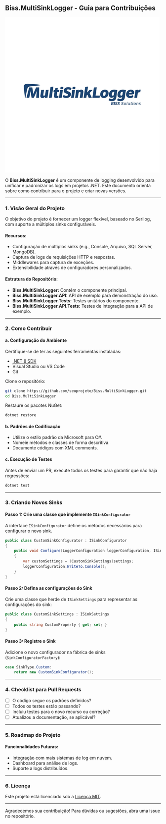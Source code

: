 ﻿## Biss.MultiSinkLogger - Guia para Contribuições
![Logopq](https://github.com/bisslee/Biss.MultiSinkLogger/blob/main/img/Logopq.png)

O **Biss.MultiSinkLogger** é um componente de logging desenvolvido para unificar e padronizar os logs em projetos .NET. Este documento orienta sobre como contribuir para o projeto e criar novas versões.

---

### 1. **Visão Geral do Projeto**
O objetivo do projeto é fornecer um logger flexível, baseado no Serilog, com suporte a múltiplos sinks configuráveis.

#### Recursos:
- Configuração de múltiplos sinks (e.g., Console, Arquivo, SQL Server, MongoDB).
- Captura de logs de requisições HTTP e respostas.
- Middlewares para captura de exceções.
- Extensibilidade através de configuradores personalizados.

#### Estrutura do Repositório:
- **Biss.MultiSinkLogger:** Contém o componente principal.
- **Biss.MultiSinkLogger.API:** API de exemplo para demonstração do uso.
- **Biss.MultiSinkLogger.Tests:** Testes unitários do componente.
- **Biss.MultiSinkLogger.API.Tests:** Testes de integração para a API de exemplo.

---

### 2. **Como Contribuir**

#### a. **Configuração do Ambiente**
Certifique-se de ter as seguintes ferramentas instaladas:
- [.NET 8 SDK](https://dotnet.microsoft.com/download)
- Visual Studio ou VS Code
- Git

Clone o repositório:

```bash
git clone https://github.com/seuprojeto/Biss.MultiSinkLogger.git
cd Biss.MultiSinkLogger
```

Restaure os pacotes NuGet:

```bash
dotnet restore
```

#### b. **Padrões de Codificação**
- Utilize o estilo padrão da Microsoft para C#.
- Nomeie métodos e classes de forma descritiva.
- Documente códigos com XML comments.

#### c. **Execução de Testes**
Antes de enviar um PR, execute todos os testes para garantir que não haja regressões:

```bash
dotnet test
```

---

### 3. **Criando Novos Sinks**

#### Passo 1: Crie uma classe que implemente `ISinkConfigurator`
A interface `ISinkConfigurator` define os métodos necessários para configurar o novo sink.

```csharp
public class CustomSinkConfigurator : ISinkConfigurator
{
    public void Configure(LoggerConfiguration loggerConfiguration, ISinkSettings settings)
    {
        var customSettings = (CustomSinkSettings)settings;
        loggerConfiguration.WriteTo.Console();
    }
}
```

#### Passo 2: Defina as configurações do Sink

Crie uma classe que herde de `ISinkSettings` para representar as configurações do sink:

```csharp
public class CustomSinkSettings : ISinkSettings
{
    public string CustomProperty { get; set; }
}
```

#### Passo 3: Registre o Sink

Adicione o novo configurador na fábrica de sinks (`SinkConfiguratorFactory`):

```csharp
case SinkType.Custom:
    return new CustomSinkConfigurator();
```

---

### 4. **Checklist para Pull Requests**
- [ ] O código segue os padrões definidos?
- [ ] Todos os testes estão passando?
- [ ] Incluiu testes para o novo recurso ou correção?
- [ ] Atualizou a documentação, se aplicável?

---

### 5. **Roadmap do Projeto**
#### Funcionalidades Futuras:
- Integração com mais sistemas de log em nuvem.
- Dashboard para análise de logs.
- Suporte a logs distribuídos.

---

### 6. **Licença**
Este projeto está licenciado sob a [Licença MIT](https://opensource.org/licenses/MIT).

---

Agradecemos sua contribuição! Para dúvidas ou sugestões, abra uma issue no repositório.

